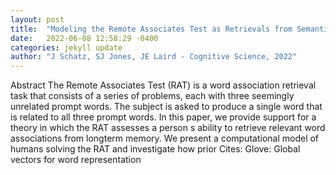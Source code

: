 ```yaml
---
layout: post
title:  "Modeling the Remote Associates Test as Retrievals from Semantic Memory"
date:   2022-06-08 12:58:29 -0400
categories: jekyll update
author: "J Schatz, SJ Jones, JE Laird - Cognitive Science, 2022"
---
```

Abstract The Remote Associates Test (RAT) is a word association retrieval task that consists of a series of problems, each with three seemingly unrelated prompt words. The subject is asked to produce a single word that is related to all three prompt words. In this paper, we provide support for a theory in which the RAT assesses a person s ability to retrieve relevant word associations from longterm memory. We present a computational model of humans solving the RAT and investigate how prior 
Cites: Glove: Global vectors for word representation